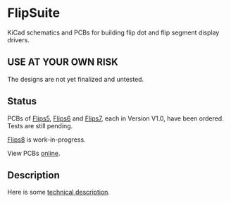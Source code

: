 # FlipSuite

KiCad schematics and PCBs for building flip dot and flip segment display drivers.

## USE AT YOUR OWN RISK

The designs are not yet finalized and untested.

## Status

PCBs of [Flips5](Flips5), [Flips6](Flips6) and [Flips7](Flips7),
each in Version V1.0, have been ordered.
Tests are still pending.

[Flips8](Flips8) is work-in-progress.

View PCBs [online](PCBs.md).

## Description

Here is some [technical description](Description.md).


